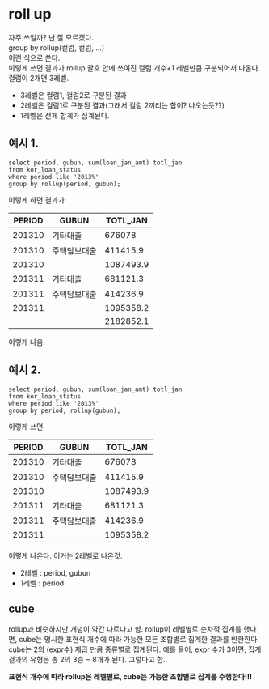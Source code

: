 # roll up

자주 쓰일까? 난 잘 모르겠다.  
group by rollup(컬럼, 컬럼, ...)  
이런 식으로 쓴다.  
이렇게 쓰면 결과가 rollup 괄호 안에 쓰여진 컬럼 개수+1 레벨만큼 구분되어서 나온다.  
컬럼이 2개면 3레벨.  
* 3레벨은 컬럼1, 컬럼2로 구분된 결과
* 2레벨은 컬럼1로 구분된 결과(그래서 컬럼 2끼리는 합이? 나오는듯??)
* 1레벨은 전체 합계가 집계된다.





## 예시 1. 
    select period, gubun, sum(loan_jan_amt) totl_jan
    from kor_loan_status
    where period like '2013%'
    group by rollup(period, gubun);
    
이렇게 하면 결과가         
                     
|PERIOD|GUBUN|TOTL_JAN|
|------|---|---|
|201310	|기타대출|	676078|
|201310	|주택담보대출|	411415.9|
|201310|		|1087493.9|
|201311|	기타대출	|681121.3|
|201311|	주택담보대출	|414236.9|
|201311|		|1095358.2|
|	|	|2182852.1|


이렇게 나옴.






## 예시 2.


    select period, gubun, sum(loan_jan_amt) totl_jan
    from kor_loan_status
    where period like '2013%'
    group by period, rollup(gubun);
  
이렇게 쓰면  
  
  
                     
|PERIOD|GUBUN|TOTL_JAN|
|------|---|---|
|201310|기타대출|676078|
|201310|	주택담보대출|	411415.9|
|201310|		|1087493.9|
|201311	|기타대출|	681121.3|
|201311	|주택담보대출	|414236.9|
|201311	|	|1095358.2|


이렇게 나온다.
이거는 2레벨로 나온것.
* 2레벨 : period, gubun
* 1레벨 : period





## cube
rollup과 비슷하지만 개념이 약간 다르다고 함. rollup이 레벨별로 순차적 집계를 했다면, cube는 명시한 표현식 개수에 따라 가능한 모든 조합별로 집계한 결과를 반환한다. cube는 2의 (expr수) 제곱 만큼 종류별로 집계된다. 예를 들어, expr 수가 3이면, 집계 결과의 유형은 총 2의 3승 = 8개가 된다. 그렇다고 함..  






__표현식 개수에 따라 rollup은 레벨별로, cube는 가능한 조합별로 집계를 수행한다!!!__
